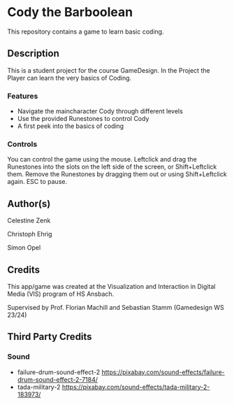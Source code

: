 # Cody the Barboolean
This repository contains a game to learn basic coding.

## Description
This is a student project for the course GameDesign. In the Project the Player can learn the very basics of Coding.

### Features
* Navigate the maincharacter Cody through different levels
* Use the provided Runestones to control Cody
* A first peek into the basics of coding

### Controls
You can control the game using the mouse. Leftclick and drag the Runestones into the slots on the left side of the screen, or Shift+Leftclick them. 
Remove the Runestones by dragging them out or using Shift+Leftclick again.
ESC to pause.

## Author(s)
Celestine Zenk

Christoph Ehrig

Simon Opel

## Credits
This app/game was created at the Visualization and Interaction in Digital Media (VIS) program of HS Ansbach. 

Supervised by Prof. Florian Machill and Sebastian Stamm (Gamedesign WS 23/24)

## Third Party Credits

### Sound
* failure-drum-sound-effect-2 https://pixabay.com/sound-effects/failure-drum-sound-effect-2-7184/
* tada-military-2 https://pixabay.com/sound-effects/tada-military-2-183973/

